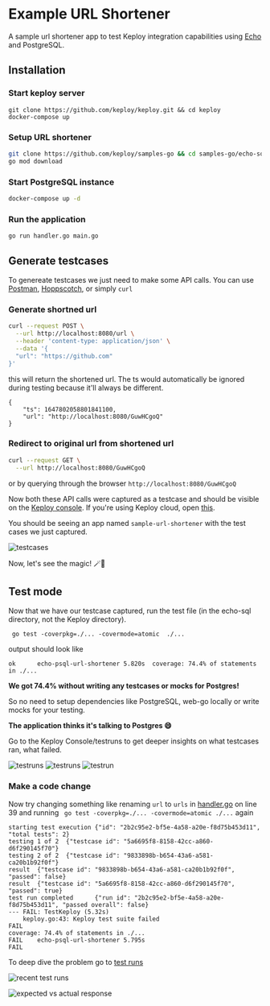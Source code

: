 # Example URL Shortener

A sample url shortener app to test Keploy integration capabilities using [Echo](https://echo.labstack.com/) and PostgreSQL. 

## Installation

### Start keploy server

```shell
git clone https://github.com/keploy/keploy.git && cd keploy
docker-compose up
```

### Setup URL shortener

```bash
git clone https://github.com/keploy/samples-go && cd samples-go/echo-sql
go mod download
```

### Start PostgreSQL instance
```bash
docker-compose up -d
```

### Run the application

```shell
go run handler.go main.go
```

## Generate testcases

To genereate testcases we just need to make some API calls. You can use [Postman](https://www.postman.com/), [Hoppscotch](https://hoppscotch.io/), or simply `curl`

### Generate shortned url

```bash
curl --request POST \
  --url http://localhost:8080/url \
  --header 'content-type: application/json' \
  --data '{
  "url": "https://github.com"
}'
```

this will return the shortened url. The ts would automatically be ignored during testing because it'll always be different.

```
{
	"ts": 1647802058801841100,
	"url": "http://localhost:8080/GuwHCgoQ"
}
```

### Redirect to original url from shortened url

```bash
curl --request GET \
  --url http://localhost:8080/GuwHCgoQ
```

or by querying through the browser `http://localhost:8080/GuwHCgoQ`

Now both these API calls were captured as a testcase and should be visible on the [Keploy console](http://localhost:8081/testlist).
If you're using Keploy cloud, open [this](https://app.keploy.io/testlist).

You should be seeing an app named `sample-url-shortener` with the test cases we just captured.

![testcases](https://i.imgur.com/7I4TY07.png)

Now, let's see the magic! 🪄💫

## Test mode

Now that we have our testcase captured, run the test file (in the echo-sql directory, not the Keploy directory).

```shell
 go test -coverpkg=./... -covermode=atomic  ./...
```

output should look like

```shell
ok      echo-psql-url-shortener 5.820s  coverage: 74.4% of statements in ./...
```

**We got 74.4% without writing any testcases or mocks for Postgres!**

So no need to setup dependencies like PostgreSQL, web-go locally or write mocks for your testing.

**The application thinks it's talking to
Postgres 😄**

Go to the Keploy Console/testruns to get deeper insights on what testcases ran, what failed.

![testruns](https://i.imgur.com/euROA3X.png)
![testruns](https://user-images.githubusercontent.com/21143531/159177972-8f1b0c92-05ea-4c10-9583-47ddb5e952be.png)
![testrun](https://user-images.githubusercontent.com/21143531/159178008-f7d38738-d841-437a-a3b4-bb7e5b07b808.png)

### Make a code change

Now try changing something like renaming `url` to `urls` in [handler.go](./handler.go) on line 39 and running ` go test -coverpkg=./... -covermode=atomic ./...` again

```shell
starting test execution {"id": "2b2c95e2-bf5e-4a58-a20e-f8d75b453d11", "total tests": 2}
testing 1 of 2  {"testcase id": "5a6695f8-8158-42cc-a860-d6f290145f70"}
testing 2 of 2  {"testcase id": "9833898b-b654-43a6-a581-ca20b1b92f0f"}
result  {"testcase id": "9833898b-b654-43a6-a581-ca20b1b92f0f", "passed": false}
result  {"testcase id": "5a6695f8-8158-42cc-a860-d6f290145f70", "passed": true}
test run completed      {"run id": "2b2c95e2-bf5e-4a58-a20e-f8d75b453d11", "passed overall": false}
--- FAIL: TestKeploy (5.32s)
    keploy.go:43: Keploy test suite failed
FAIL
coverage: 74.4% of statements in ./...
FAIL    echo-psql-url-shortener 5.795s
FAIL
```

To deep dive the problem go to [test runs](http://localhost:8081/testruns)

![recent test runs](https://user-images.githubusercontent.com/21143531/159178101-403e9fab-f92b-4db3-87d7-1abdef0a7a7d.png)

![expected vs actual response](https://user-images.githubusercontent.com/21143531/159178125-9cffa7b5-509d-40ea-be4f-985b7b85d877.png)
